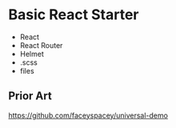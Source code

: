 # Basic React Starter

- React
- React Router
- Helmet
- .scss 
- files

## Prior Art

https://github.com/faceyspacey/universal-demo